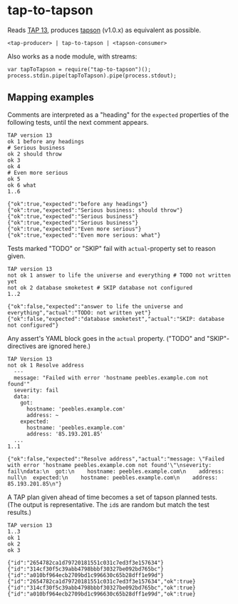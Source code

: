 # tap-to-tapson

Reads [TAP 13][1], produces [tapson][2] (v1.0.x) as equivalent as possible.

    <tap-producer> | tap-to-tapson | <tapson-consumer>

Also works as a node module, with streams:

    var tapToTapson = require("tap-to-tapson")();
    process.stdin.pipe(tapToTapson).pipe(process.stdout);

## Mapping examples

<!-- !test program ./cli.js | head -c -1 -->

Comments are interpreted as a "heading" for the `expected` properties of the
following tests, until the next comment appears.

<!-- !test in simple example -->

    TAP version 13
    ok 1 before any headings
    # Serious business
    ok 2 should throw
    ok 3
    ok 4
    # Even more serious
    ok 5
    ok 6 what
    1..6

<!-- !test out simple example -->

    {"ok":true,"expected":"before any headings"}
    {"ok":true,"expected":"Serious business: should throw"}
    {"ok":true,"expected":"Serious business"}
    {"ok":true,"expected":"Serious business"}
    {"ok":true,"expected":"Even more serious"}
    {"ok":true,"expected":"Even more serious: what"}

Tests marked "TODO" or "SKIP" fail with `actual`-property set to reason given.

<!-- !test in todo-skip -->

    TAP version 13
    not ok 1 answer to life the universe and everything # TODO not written yet
    not ok 2 database smoketest # SKIP database not configured
    1..2

<!-- !test out todo-skip -->

    {"ok":false,"expected":"answer to life the universe and everything","actual":"TODO: not written yet"}
    {"ok":false,"expected":"database smoketest","actual":"SKIP: database not configured"}

Any assert's YAML block goes in the `actual` property. ("TODO" and
"SKIP"-directives are ignored here.)

<!-- !test in yaml-block -->

    TAP Version 13
    not ok 1 Resolve address
      ---
      message: "Failed with error 'hostname peebles.example.com not found'"
      severity: fail
      data:
        got:
          hostname: 'peebles.example.com'
          address: ~
        expected:
          hostname: 'peebles.example.com'
          address: '85.193.201.85'
      ...
    1..1

<!-- !test out yaml-block -->

    {"ok":false,"expected":"Resolve address","actual":"message: \"Failed with error 'hostname peebles.example.com not found'\"\nseverity: fail\ndata:\n  got:\n    hostname: peebles.example.com\n    address: null\n  expected:\n    hostname: peebles.example.com\n    address: 85.193.201.85\n"}

A TAP plan given ahead of time becomes a set of tapson planned tests.  (The
output is representative.  The `id`s are random but match the test results.)

<!-- Egh, don't know how to write a concise shell script to test that, I'll
leave it to the proper unit tests. -->

    TAP version 13
    1..3
    ok 1
    ok 2
    ok 3

<!-- comment just to split the code blocks... -->

    {"id":"2654782ca1d79720181551c031c7ed3f3e157634"}
    {"id":"314cf30f5c39abb4798bbbf30327be092bd765bc"}
    {"id":"a010bf964ecb2709bd1c996630c65b28dff1e99d"}
    {"id":"2654782ca1d79720181551c031c7ed3f3e157634","ok":true}
    {"id":"314cf30f5c39abb4798bbbf30327be092bd765bc","ok":true}
    {"id":"a010bf964ecb2709bd1c996630c65b28dff1e99d","ok":true}

[1]: https://testanything.org/tap-version-13-specification.html
[2]: https://github.com/anko/tapson
